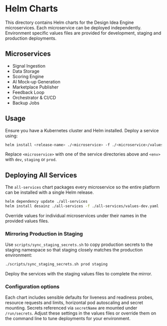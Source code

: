 # Helm Charts

This directory contains Helm charts for the Design Idea Engine microservices.
Each microservice can be deployed independently. Environment specific values
files are provided for development, staging and production deployments.

## Microservices

- Signal Ingestion
- Data Storage
- Scoring Engine
- AI Mock-up Generation
- Marketplace Publisher
- Feedback Loop
- Orchestrator & CI/CD
- Backup Jobs

## Usage

Ensure you have a Kubernetes cluster and Helm installed. Deploy a service using:

```bash
helm install <release-name> ./<microservice> -f ./<microservice>/values-<env>.yaml
```

Replace `<microservice>` with one of the service directories above and `<env>`
with `dev`, `staging` or `prod`.

## Deploying All Services

The `all-services` chart packages every microservice so the entire platform can
be installed with a single Helm release.

```bash
helm dependency update ./all-services
helm install desainz ./all-services -f ./all-services/values-dev.yaml
```

Override values for individual microservices under their names in the provided
values files.

### Mirroring Production in Staging

Use `scripts/sync_staging_secrets.sh` to copy production secrets to the staging namespace so that staging closely matches the production environment:

```bash
./scripts/sync_staging_secrets.sh prod staging
```

Deploy the services with the staging values files to complete the mirror.

### Configuration options

Each chart includes sensible defaults for liveness and readiness probes,
resource requests and limits, horizontal pod autoscaling and secret mounting.
Secrets referenced via `secretName` are mounted under `/run/secrets`.
Adjust these settings in the values files or override them on the command line
to tune deployments for your environment.
